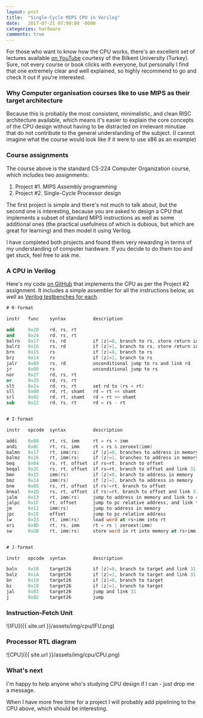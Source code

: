 ```yaml
---
layout: post
title:  "Single-Cycle MIPS CPU in Verilog"
date:   2017-07-21 07:00:00 -0600
categories: hardware
comments: true
---
```


For those who want to know how the CPU works, there's an excellent set of lectures available [on YouTube](https://www.youtube.com/playlist?list=PLhwVAYxlh5dvB1MkZrcRZy6x_a2yORNAu) courtesy of the Bilkent University (Turkey). Sure, not every course or book clicks with everyone, but personally I find that one extremely clear and well explained, so highly recommend to go and check it out if you're interested.

<!--more-->

### Why Computer organisation courses like to use MIPS as their target architecture

Because this is probably the most consistent, minimalistic, and clean RISC architecture available, which means it's easier to explain the core concepts of the CPU design without having to be distracted on irrelevant minutiae that do not contribute to the general understanding of the subject. (I cannot imagine what the course would look like if it were to use x86 as an example)

### Course assignments

The course above is the standard CS-224 Computer Organization course, which includes two assignments:

1. Project #1. MIPS Assembly programming
2. Project #2. Single-Cycle Processor design

The first project is simple and there's not much to talk about, but the second one is interesting, because you are asked to design a CPU that implements a subset of standard MIPS instructions as well as some additional ones (the practical usefulness of which is dubious, but which are great for learning) and then model it using Verilog.

I have completed both projects and found them very rewarding in terms of my understanding of computer hardware. If you decide to do them too and get stuck, feel free to ask me.

### A CPU in Verilog

Here's my code [on GitHub](https://github.com/obiwanus/mips-single-cycle) that implements the CPU as per the Project #2 assignment. It includes a simple assembler for all the instructions below, as well as [Verilog testbenches for each](https://github.com/obiwanus/mips-single-cycle/tree/master/processor/tests/instructions).

```nasm
# R-format

instr   func    syntax          description

add     0x20    rd, rs, rt
and     0x24    rd, rs, rt
balrn   0x17    rs, rd          if [z]=0, branch to rs, store return in rd (31 by default)
balrz   0x16    rs, rd          if [z]=1, branch to rs, store return in rd (31 by default)
brn     0x15    rs              if [z]=0, branch to rs
brz     0x14    rs              if [z]=1, branch to rs
jalr    0x09    rs, rd          unconditional jump to rs and link rd
jr      0x08    rs              unconditional jump to rs
nor     0x27    rd, rs, rt
or      0x25    rd, rs, rt
slt     0x2a    rd, rs, rt      set rd to (rs < rt)
sll     0x00    rd, rt, shamt   rd = rt << shamt
srl     0x02    rd, rt, shamt   rd = rt >> shamt
sub     0x22    rd, rs, rt      rd = rs - rt


# I-format

instr   opcode  syntax          description

addi    0x08    rt, rs, imm     rt = rs + imm
andi    0x0C    rt, rs, imm     rt = rs & zeroext(imm)
balmn   0x17    rt, imm(rs)     if [z]=0, branches to address in memory and links to rt(31)
balmz   0x16    rt, imm(rs)     if [z]=1, branches to address in memory and links to rt(31)
beq     0x04    rs, rt, offset  if rs=rt, branch to offset
beqal   0x2C    rs, rt, offset  if rs=rt, branch to offset and link 31
bmn     0x15    imm(rs)         if [z]=0, branch to address in memory
bmz     0x14    imm(rs)         if [z]=1, branch to address in memory
bne     0x05    rs, rt, offset  if rs!=rt, branch to offset
bneal   0x2D    rs, rt, offset  if rs!=rt, branch to offset and link 31
jalm    0x13    rt, imm(rs)     jump to address in memory and link to rt(31)
jalpc   0x1F    rt, offset      jump to pc-relative address, and link to rt(31)
jm      0x12    imm(rs)         jump to address in memory
jpc     0x1E    offset          jump to pc-relative address
lw      0x23    rt, imm(rs)     load word at rs+imm into rt
ori     0x0D    rt, rs, imm     rt = rs | zeroext(imm)
sw      0x2B    rt, imm(rs)     store word in rt into memory at rs+imm


# J-format

instr   opcode  syntax          description

baln    0x1B    target26        if [z]=0, branch to target and link 31
balz    0x1A    target26        if [z]=1, branch to target and link 31
bn      0x19    target26        if [z]=0, branch to target
bz      0x18    target26        if [z]=1, branch to target
jal     0x03    target26        jump and link 31
j       0x02    target26        jump
```

### Instruction-Fetch Unit

![IFU]({{ site.url }}/assets/img/cpu/IFU.png)

### Processor RTL diagram

![CPU]({{ site.url }}/assets/img/cpu/CPU.png)

### What's next

I'm happy to help anyone who's studying CPU design if I can - just drop me a message.

When I have more free time for a project I will probably add pipelining to the CPU above, which should be interesting.
